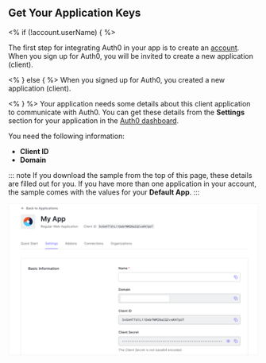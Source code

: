 ## Get Your Application Keys

<% if (!account.userName) { %>

  The first step for integrating Auth0 in your app is to create an [account](${manage_url}/login). When you sign up for Auth0, you will be invited to create a new application (client).

<% } else { %>
  When you signed up for Auth0, you created a new application (client).

<% } %>
  Your application needs some details about this client application to communicate with Auth0. You can get these details from the **Settings** section for your application in the [Auth0 dashboard](${manage_url}/#/).

  You need the following information:
  * **Client ID**
  * **Domain**

  ::: note
  If you download the sample from the top of this page, these details are filled out for you. If you have more than one application in your account, the sample comes with the values for your **Default App**.
  :::

  ![App Dashboard](/media/articles/dashboard/client_settings.png)